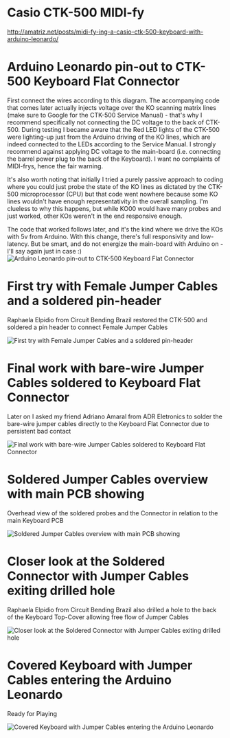 # Casio CTK-500 MIDI-fy

http://amatriz.net/posts/midi-fy-ing-a-casio-ctk-500-keyboard-with-arduino-leonardo/

# Arduino Leonardo pin-out to CTK-500 Keyboard Flat Connector

First connect the wires according to this diagram. The accompanying code that comes later actually injects voltage over the KO scanning matrix lines (make sure to Google for the CTK-500 Service Manual) - that's why I recommend specifically not connecting the DC voltage to the back of CTK-500. During testing I became aware that the Red LED lights of the CTK-500 were lighting-up just from the Arduino driving of the KO lines, which are indeed connected to the LEDs according to the Service Manual. I strongly recommend against applying DC voltage to the main-board (i.e. connecting the barrel power plug to the back of the Keyboard). I want no complaints of MIDI-frys, hence the fair warning.

It's also worth noting that initially I tried a purely passive approach to coding where you could just probe the state of the KO lines as dictated by the CTK-500 microprocessor (CPU) but that code went nowhere because some KO lines wouldn't have enough representativity in the overall sampling. I'm clueless to why this happens, but while KO00 would have many probes and just worked, other KOs weren't in the end responsive enough.

The code that worked follows later, and it's the kind where we drive the KOs with 5v from Arduino. With this change, there's full responsivity and low-latency. But be smart, and do not energize the main-board with Arduino on - I'll say again just in case :)
![Arduino Leonardo pin-out to CTK-500 Keyboard Flat Connector](esquema_midificacao.svg "First connect the wires according to this diagram")

# First try with Female Jumper Cables and a soldered pin-header

Raphaela Elpidio from Circuit Bending Brazil restored the CTK-500 and soldered a pin header to connect Female Jumper Cables

![First try with Female Jumper Cables and a soldered pin-header](jumper-connectors-and-pin-header.jpg "Raphaela Elpidio from Circuit Bending Brazil restored the CTK-500 and soldered a pin header to connect Female Jumper Cables")

# Final work with bare-wire Jumper Cables soldered to Keyboard Flat Connector

Later on I asked my friend Adriano Amaral from ADR Eletronics to solder the bare-wire jumper cables directly to the Keyboard Flat Connector due to persistent bad contact

![Final work with bare-wire Jumper Cables soldered to Keyboard Flat Connector](probes-soldered.jpg "Later on I asked my friend Adriano Amaral from ADR Eletronics to solder the bare-wire jumper cables directly to the Keyboard Flat Connector due to persistent bad contact")

# Soldered Jumper Cables overview with main PCB showing

Overhead view of the soldered probes and the Connector in relation to the main Keyboard PCB

![Soldered Jumper Cables overview with main PCB showing](probes-soldered-interface.jpg "Overhead view of the soldered probes and the Connector in relation to the main Keyboard PCB")

# Closer look at the Soldered Connector with Jumper Cables exiting drilled hole

Raphaela Elpidio from Circuit Bending Brazil also drilled a hole to the back of the Keyboard Top-Cover allowing free flow of Jumper Cables

![Closer look at the Soldered Connector with Jumper Cables exiting drilled hole](probes-soldered-distance.jpg "Raphaela Elpidio from Circuit Bending Brazil also drilled a hole to the back of the Keyboard Top-Cover allowing free flow of Jumper Cables")

# Covered Keyboard with Jumper Cables entering the Arduino Leonardo

Ready for Playing

![Covered Keyboard with Jumper Cables entering the Arduino Leonardo](covered-and-trimmed.jpg "Ready for Playing")
